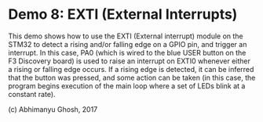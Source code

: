 # Demo 8: EXTI (External Interrupts)

This demo shows how to use the EXTI (External interrupt) module on the STM32 to detect a rising and/or falling edge on a GPIO pin, and trigger an interrupt. In this case, PA0 (which is wired to the blue USER button on the F3 Discovery board) is used to raise an interrupt on EXTI0 whenever either a rising or falling edge occurs. If a rising edge is detected, it can be inferred that the button was pressed, and some action can be taken (in this case, the program begins execution of the main loop where a set of LEDs blink at a constant rate).

(c) Abhimanyu Ghosh, 2017